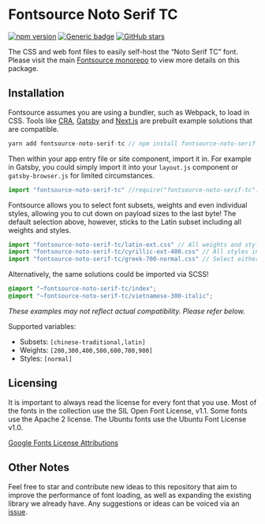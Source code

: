 # Fontsource Noto Serif TC

[![npm version](https://badge.fury.io/js/fontsource-noto-serif-tc.svg)](https://github.com/DecliningLotus/fontsource) [![Generic badge](https://img.shields.io/badge/fontsource-passing-brightgreen)](https://github.com/DecliningLotus/fontsource) [![GitHub stars](https://img.shields.io/github/stars/DecliningLotus/fontsource.svg?style=social&label=Star&maxAge=2592000)](https://GitHub.com/DecliningLotus/fontsource/stargazers/)

The CSS and web font files to easily self-host the “Noto Serif TC” font. Please visit the main [Fontsource monorepo](https://github.com/DecliningLotus/fontsource) to view more details on this package.

## Installation

Fontsource assumes you are using a bundler, such as Webpack, to load in CSS. Tools like [CRA](https://create-react-app.dev/), [Gatsby](https://www.gatsbyjs.org/) and [Next.js](https://nextjs.org/) are prebuilt example solutions that are compatible.

```javascript
yarn add fontsource-noto-serif-tc // npm install fontsource-noto-serif-tc
```

Then within your app entry file or site component, import it in. For example in Gatsby, you could simply import it into your `layout.js` component or `gatsby-browser.js` for limited circumstances.

```javascript
import "fontsource-noto-serif-tc" //require("fontsource-noto-serif-tc")
```

Fontsource allows you to select font subsets, weights and even individual styles, allowing you to cut down on payload sizes to the last byte! The default selection above, however, sticks to the Latin subset including all weights and styles.

```javascript
import "fontsource-noto-serif-tc/latin-ext.css" // All weights and styles included.
import "fontsource-noto-serif-tc/cyrillic-ext-400.css" // All styles included.
import "fontsource-noto-serif-tc/greek-700-normal.css" // Select either normal or italic.
```

Alternatively, the same solutions could be imported via SCSS!

```scss
@import "~fontsource-noto-serif-tc/index";
@import "~fontsource-noto-serif-tc/vietnamese-300-italic";
```

_These examples may not reflect actual compatibility. Please refer below._

Supported variables:

- Subsets: `[chinese-traditional,latin]`
- Weights: `[200,300,400,500,600,700,900]`
- Styles: `[normal]`

## Licensing

It is important to always read the license for every font that you use.
Most of the fonts in the collection use the SIL Open Font License, v1.1. Some fonts use the Apache 2 license. The Ubuntu fonts use the Ubuntu Font License v1.0.

[Google Fonts License Attributions](https://fonts.google.com/attribution)

## Other Notes

Feel free to star and contribute new ideas to this repository that aim to improve the performance of font loading, as well as expanding the existing library we already have. Any suggestions or ideas can be voiced via an [issue](https://github.com/DecliningLotus/fontsource/issues).

